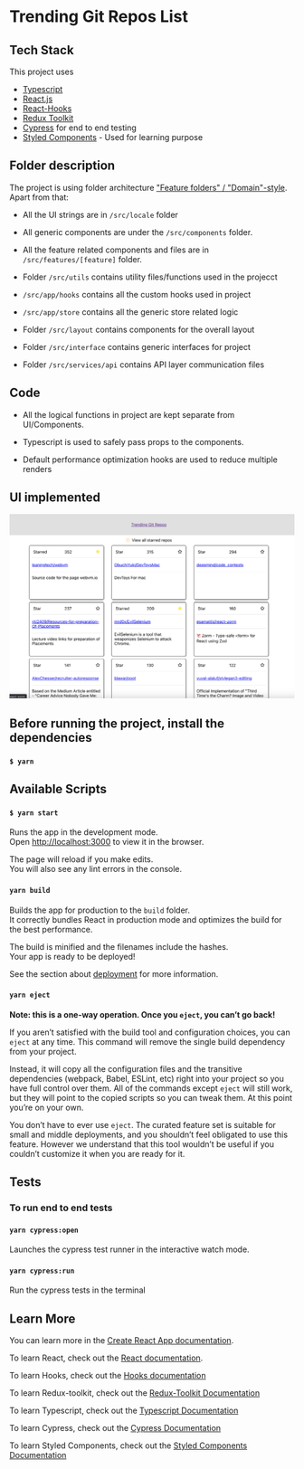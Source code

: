 # Trending Git Repos List

## Tech Stack

This project uses

- [Typescript](https://create-react-app.dev/docs/adding-typescript/#getting-started-with-typescript-and-react)
- [React.js](https://reactjs.org/docs/getting-started.html)
- [React-Hooks](https://reactjs.org/docs/hooks-intro.html)
- [Redux Toolkit](https://redux-toolkit.js.org/introduction/getting-started)
- [Cypress](https://www.cypress.io/) for end to end testing
- [Styled Components](https://styled-components.com/) - Used for learning purpose

## Folder description

The project is using folder architecture ["Feature folders" / "Domain"-style](https://redux.js.org/faq/code-structure).
Apart from that:

- All the UI strings are in `/src/locale` folder

- All generic components are under the `/src/components` folder.

- All the feature related components and files are in `/src/features/[feature]` folder.

- Folder `/src/utils` contains utility files/functions used in the projecct

- `/src/app/hooks` contains all the custom hooks used in project

- `/src/app/store` contains all the generic store related logic

- Folder `/src/layout` contains components for the overall layout

- Folder `/src/interface` contains generic interfaces for project

- Folder `/src/services/api` contains API layer communication files

## Code

- All the logical functions in project are kept separate from UI/Components.

- Typescript is used to safely pass props to the components.

- Default performance optimization hooks are used to reduce multiple renders

## UI implemented

  <img src="./readme-assets/Home Page SC.png" />
  
## Before running the project, install the dependencies

#### `$ yarn`

## Available Scripts

#### `$ yarn start`

Runs the app in the development mode.\
Open [http://localhost:3000](http://localhost:3000) to view it in the browser.

The page will reload if you make edits.\
You will also see any lint errors in the console.

#### `yarn build`

Builds the app for production to the `build` folder.\
It correctly bundles React in production mode and optimizes the build for the best performance.

The build is minified and the filenames include the hashes.\
Your app is ready to be deployed!

See the section about [deployment](https://facebook.github.io/create-react-app/docs/deployment) for more information.

#### `yarn eject`

**Note: this is a one-way operation. Once you `eject`, you can’t go back!**

If you aren’t satisfied with the build tool and configuration choices, you can `eject` at any time. This command will remove the single build dependency from your project.

Instead, it will copy all the configuration files and the transitive dependencies (webpack, Babel, ESLint, etc) right into your project so you have full control over them. All of the commands except `eject` will still work, but they will point to the copied scripts so you can tweak them. At this point you’re on your own.

You don’t have to ever use `eject`. The curated feature set is suitable for small and middle deployments, and you shouldn’t feel obligated to use this feature. However we understand that this tool wouldn’t be useful if you couldn’t customize it when you are ready for it.

## Tests

### To run end to end tests

#### `yarn cypress:open`

Launches the cypress test runner in the interactive watch mode.

#### `yarn cypress:run`

Run the cypress tests in the terminal

## Learn More

You can learn more in the [Create React App documentation](https://facebook.github.io/create-react-app/docs/getting-started).

To learn React, check out the [React documentation](https://reactjs.org/).

To learn Hooks, check out the [Hooks documentation](https://reactjs.org/docs/hooks-intro.html)

To learn Redux-toolkit, check out the [Redux-Toolkit Documentation](https://redux-toolkit.js.org/introduction/getting-started)

To learn Typescript, check out the [Typescript Documentation](https://www.typescriptlang.org/docs/)

To learn Cypress, check out the [Cypress Documentation](https://docs.cypress.io/)

To learn Styled Components, check out the [Styled Components Documentation](https://styled-components.com/docs)
